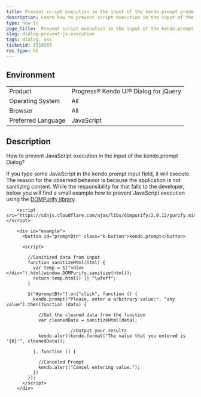 ```yaml
---
title: Prevent script execution in the input of the kendo.prompt predefined dialog using DOMPurify.
description: Learn how to prevent script execution in the input of the kendo.prompt predefined dialog.
type: how-to
page_title:  Prevent script execution in the input of the kendo.prompt predefined dialog using DOMPurify - Kendo UI Dialog for jQuery
slug: dialog-prevent-js-execution
tags: dialog, xss
ticketid: 1510265
res_type: kb
---
```


## Environment

<table>
 <tr>
  <td>Product</td>
  <td>Progress® Kendo UI® Dialog for jQuery</td>
 </tr>
 <tr>
  <td>Operating System</td>
  <td>All</td>
 </tr>
 <tr>
  <td>Browser</td>
  <td>All</td>
 </tr>
 <tr>
  <td>Preferred Language</td>
  <td>JavaScript</td>
 </tr>
</table>

## Description

How to prevent JavaScript execution in the input of the kendo.prompt Dialog?

If you type some JavaScript in the kendo.prompt input field, it will execute. The reason for the observed behavior is because the application is not sanitizing content. While the responsibility for that falls to the developer, below you will find a small example how to prevent JavaScript execution using the [DOMPurify library](https://github.com/cure53/DOMPurify).


```dojo
	<script src="https://cdnjs.cloudflare.com/ajax/libs/dompurify/2.0.12/purify.min.js"></script>

    <div id="example">
      <button id="promptBtn" class="k-button">kendo.prompt</button>

      <script>

        //Sanitized data from input
        function sanitizeHtml(html) {
          var temp = $("<div></div>").html(window.DOMPurify.sanitize(html));
          return temp.html() || "\ufeff";
        }

        $("#promptBtn").on("click", function () {
          kendo.prompt("Please, enter a arbitrary value:", "any value").then(function (data) {

            //Get the cleaned data from the function
            var cleanedData = sanitizeHtml(data);

						//Output your results
            kendo.alert(kendo.format("The value that you entered is '{0}'", cleanedData));

          }, function () {

            //Canceled Prompt
            kendo.alert("Cancel entering value.");
          })
        });
      </script>
    </div>
```
